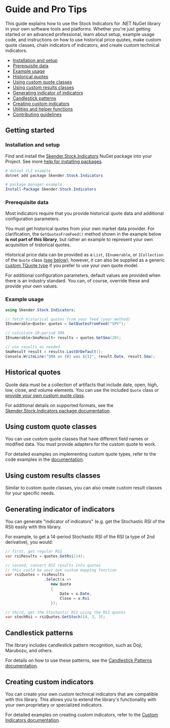 # Guide and Pro Tips

This guide explains how to use the Stock Indicators for .NET NuGet library in your own software tools and platforms. Whether you're just getting started or an advanced professional, learn about setup, example usage code, and instructions on how to use historical price quotes, make custom quote classes, chain indicators of indicators, and create custom technical indicators.

- [Installation and setup](#installation-and-setup)
- [Prerequisite data](#prerequisite-data)
- [Example usage](#example-usage)
- [Historical quotes](#historical-quotes)
- [Using custom quote classes](#using-custom-quote-classes)
- [Using custom results classes](#using-custom-results-classes)
- [Generating indicator of indicators](#generating-indicator-of-indicators)
- [Candlestick patterns](#candlestick-patterns)
- [Creating custom indicators](#creating-custom-indicators)
- [Utilities and helper functions](utilities.md)
- [Contributing guidelines](contributing.md)

## Getting started

### Installation and setup

Find and install the [Skender.Stock.Indicators](https://www.nuget.org/packages/Skender.Stock.Indicators) NuGet package into your Project. See more [help for installing packages](https://www.google.com/search?q=install+nuget+package).

```powershell
# dotnet CLI example
dotnet add package Skender.Stock.Indicators

# package manager example
Install-Package Skender.Stock.Indicators
```

### Prerequisite data

Most indicators require that you provide historical quote data and additional configuration parameters.

You must get historical quotes from your own market data provider. For clarification, the `GetQuotesFromFeed()` method shown in the example below **is not part of this library**, but rather an example to represent your own acquisition of historical quotes.

Historical price data can be provided as a `List`, `IEnumerable`, or `ICollection` of the `Quote` class ([see below](#historical-quotes)); however, it can also be supplied as a generic [custom TQuote type](#using-custom-quote-classes) if you prefer to use your own quote model.

For additional configuration parameters, default values are provided when there is an industry standard. You can, of course, override these and provide your own values.

### Example usage

```csharp
using Skender.Stock.Indicators;

// fetch historical quotes from your feed (your method)
IEnumerable<Quote> quotes = GetQuotesFromFeed("SPY");

// calculate 20-period SMA
IEnumerable<SmaResult> results = quotes.GetSma(20);

// use results as needed
SmaResult result = results.LastOrDefault();
Console.WriteLine("SMA on {0} was ${1}", result.Date, result.Sma);
```

## Historical quotes

Quote data must be a collection of artifacts that include date, open, high, low, close, and volume elements. You can use the included `Quote` class or [provide your own custom quote class](#using-custom-quote-classes).

For additional details on supported formats, see the [Skender.Stock.Indicators package documentation](https://www.nuget.org/packages/Skender.Stock.Indicators).

## Using custom quote classes

You can use custom quote classes that have different field names or modified data. You must provide adapters for the custom quote to work.

For detailed examples on implementing custom quote types, refer to the code examples in the [documentation](https://www.nuget.org/packages/Skender.Stock.Indicators).

## Using custom results classes

Similar to custom quote classes, you can also create custom result classes for your specific needs.

## Generating indicator of indicators

You can generate "indicator of indicators" (e.g. get the Stochastic RSI of the RSI) easily with this library.

For example, to get a 14-period Stochastic RSI of the RSI (a type of 2nd derivative), you would:

```csharp
// first, get regular RSI
var rsiResults = quotes.GetRsi(14);

// second, convert RSI results into quotes
// this could be your own custom mapping function
var rsiQuotes = rsiResults
                 .Select(x => 
                    new Quote
                    {
                        Date = x.Date,
                        Close = x.Rsi
                    });

// third, get the Stochastic RSI using the RSI quotes
var stochRsi = rsiQuotes.GetStoch(14, 3, 3);
```

## Candlestick patterns

The library includes candlestick pattern recognition, such as Doji, Marubozu, and others.

For details on how to use these patterns, see the [Candlestick Patterns documentation](https://www.nuget.org/packages/Skender.Stock.Indicators).

## Creating custom indicators

You can create your own custom technical indicators that are compatible with this library. This allows you to extend the library's functionality with your own proprietary or specialized indicators.

For detailed examples on creating custom indicators, refer to the [Custom Indicators documentation](https://www.nuget.org/packages/Skender.Stock.Indicators).

